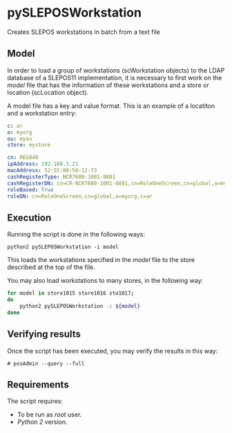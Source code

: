 # pySLEPOSWorkstation
Creates SLEPOS workstations in batch from a text file

## Model

In order to load a group of workstations (scWorkstation objects) to the LDAP database of a SLEPOS11 implementation, it is necessary to first work on the *model* file that has the information of these workstations and a store or location (scLocation object).

A model file has a key and value format. This is an example of a locatiton and a workstation entry:

```yaml
c: ar
o: myorg
ou: myou
store: mystore

cn: REG040
ipAddress: 192.168.1.21
macAddress: 52:55:00:58:12:73
cashRegisterType: NCR7600-1001-8801
cashRegisterDN: cn=CR-NCR7600-1001-8801,cn=RoleOneScreen,cn=global,o=myorg,c=ar
roleBased: True
roleDN: cn=RoleOneScreen,cn=global,o=myorg,c=ar
```

## Execution

Running the script is done in the following ways:

`python2 pySLEPOSWorkstation -i model`

This loads the workstations specified in the *model* file to the store described at the top of the file.

You may also load workstations to many stores, in the following way:

```bash
for model in store1015 store1016 sto1017;
do
    python2 pySLEPOSWorkstation -i ${model}
done
```

## Verifying results

Once the script has been executed, you may verify the results in this way:

`# posAdmin --query --full`

## Requirements

The script requires:

* To be run as *root* user.
* *Python 2* version.
